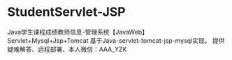 # StudentServlet-JSP
Java学生课程成绩教师信息-管理系统【JavaWeb】Servlet+Mysql+Jsp+Tomcat
基于Java-servlet-tomcat-jsp-mysql实现。
提供疑难解答、远程部署、本人微信：AAA_YZK
